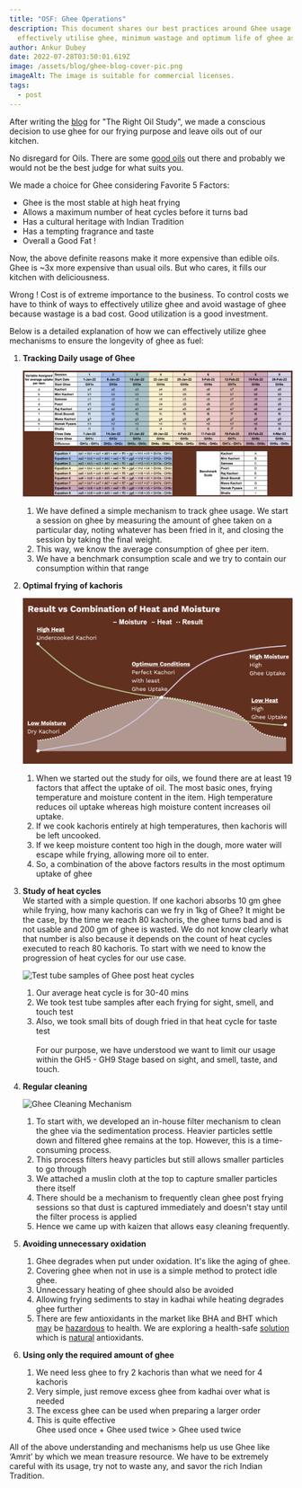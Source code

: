 ```yaml
---
title: "OSF: Ghee Operations"
description: This document shares our best practices around Ghee usage, how to
  effectively utilise ghee, minimum wastage and optimum life of ghee as fuel
author: Ankur Dubey
date: 2022-07-28T03:50:01.619Z
image: /assets/blog/ghee-blog-cover-pic.png
imageAlt: The image is suitable for commercial licenses.
tags:
  - post
---
```

After writing the [blog](https://oldschoolfoods.in/blog/2021-09-02-oil-study/) for "The Right Oil Study", we made a conscious decision to use ghee for our frying purpose and leave oils out of our kitchen. 

No disregard for Oils. There are some [good oils](https://oldschoolfoods.in/blog/2021-09-02-oil-study/) out there and probably we would not be the best judge for what suits you.

We made a choice for Ghee considering Favorite 5 Factors:

* Ghee is the most stable at high heat frying
* Allows a maximum number of heat cycles before it turns bad
* Has a cultural heritage with Indian Tradition
* Has a tempting fragrance and taste
* Overall a Good Fat !

Now, the above definite reasons make it more expensive than edible oils. \
Ghee is ~3x more expensive than usual oils. But who cares, it fills our kitchen with deliciousness. 

Wrong ! Cost is of extreme importance to the business. To control costs we have to think of ways to effectively utilize ghee and avoid wastage of ghee because wastage is a bad cost. Good utilization is a good investment.

Below is a detailed explanation of how we can effectively utilize ghee mechanisms to ensure the longevity of ghee as fuel:

1. **Tracking Daily usage of Ghee**

   ![](/assets/blog/01-ghee-tracking.png "Ghee Tracking Mechanism")

   1. We have defined a simple mechanism to track ghee usage. We start a session on ghee by measuring the amount of ghee taken on a particular day, noting whatever has been fried in it, and closing the session by taking the final weight.
   2. This way, we know the average consumption of ghee per item.
   3. We have a benchmark consumption scale and we try to contain our consumption within that range
2. **Optimal frying of kachoris**

   ![](/assets/blog/02-result-vs-combination-of-heat-and-moisture.png "Optimum Frying Conditions for Kachori")

   1. When we started out the study for oils, we found there are at least 19 factors that affect the uptake of oil. The most basic ones, frying temperature and moisture content in the item. High temperature reduces oil uptake whereas high moisture content increases oil uptake.
   2. If we cook kachoris entirely at high temperatures, then kachoris will be left uncooked.
   3. If we keep moisture content too high in the dough, more water will escape while frying, allowing more oil to enter.
   4. So, a combination of the above factors results in the most optimum uptake of ghee
3. **Study of heat cycles**\
   We started with a simple question. If one kachori absorbs 10 gm ghee while frying, how many kachoris can we fry in 1kg of Ghee? It might be the case, by the time we reach 80 kachoris, the ghee turns bad and is not usable and 200 gm of ghee is wasted. We do not know clearly what that number is also because it depends on the count of heat cycles executed to reach 80 kachoris. To start with we need to know the progression of heat cycles for our use case.

   ![](/assets/blog/03-heat-cycles.png "Test tube samples of Ghee post heat cycles")

   1. Our average heat cycle is for 30-40 mins
   2. We took test tube samples after each frying for sight, smell, and touch test
   3. Also, we took small bits of dough fried in that heat cycle for taste test\
      \
      For our purpose, we have understood we want to limit our usage within the GH5 - GH9 Stage based on sight, and smell, taste, and touch.
4. **Regular cleaning**

   ![](/assets/blog/04-ghee-cleaning-mechanism.png "Ghee Cleaning Mechanism")

   1. To start with, we developed an in-house filter mechanism to clean the ghee via the sedimentation process. Heavier particles settle down and filtered ghee remains at the top. However, this is a time-consuming process.
   2. This process filters heavy particles but still allows smaller particles to go through
   3. We attached a muslin cloth at the top to capture smaller particles there itself
   4. There should be a mechanism to frequently clean ghee post frying sessions so that dust is captured immediately and doesn't stay until the filter process is applied
   5. Hence we came up with kaizen that allows easy cleaning frequently.
5. **Avoiding unnecessary oxidation**

   1. Ghee degrades when put under oxidation. It's like the aging of ghee.
   2. Covering ghee when not in use is a simple method to protect idle ghee.
   3. Unnecessary heating of ghee should also be avoided
   4. Allowing frying sediments to stay in kadhai while heating degrades ghee further
   5. There are few antioxidants in the market like BHA and BHT which [may](https://www.livescience.com/36424-food-additive-bha-butylated-hydroxyanisole.html) be [hazardous](https://www.thoughtco.com/bha-and-bht-food-preservatives-607393) to health. We are exploring a health-safe [solution](https://ifst.onlinelibrary.wiley.com/doi/10.1111/ijfs.13526) which is [natural](https://www.ncbi.nlm.nih.gov/pmc/articles/PMC4348291/) antioxidants.
6. **Using only the required amount of ghee**

   1. We need less ghee to fry 2 kachoris than what we need for 4 kachoris
   2. Very simple, just remove excess ghee from kadhai over what is needed
   3. The excess ghee can be used when preparing a larger order
   4. This is quite effective\
      Ghee used once + Ghee used twice > Ghee used twice

All of the above understanding and mechanisms help us use Ghee like ‘Amrit’ by which we mean treasure resource. We have to be extremely careful with its usage, try not to waste any, and savor the rich Indian Tradition.